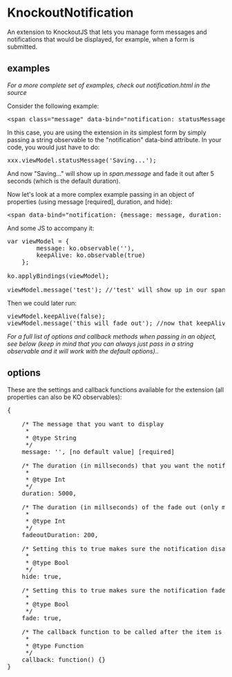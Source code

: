 # KnockoutNotification

An extension to KnockoutJS that lets you manage form messages and notifications that would be displayed, for example, when a form is submitted.

## examples

<em>For a more complete set of examples, check out notification.html in the source</em>

Consider the following example:

<pre>
&lt;span class="message" data-bind="notification: statusMessage"&gt;&lt;/span&gt;
</pre>

In this case, you are using the extension in its simplest form by simply passing a string observable to the "notification" data-bind attribute. In your code, you would just have to do:

<pre>
xxx.viewModel.statusMessage('Saving...');
</pre>

And now "Saving..." will show up in <em>span.message</em> and fade it out after 5 seconds (which is the default duration).

Now let's look at a more complex example passing in an object of properties (using message [required], duration, and hide):

<pre>
&lt;span data-bind="notification: {message: message, duration: 1000, hide: keepAlive }"&gt;&lt;/span&gt;
</pre>

And some JS to accompany it:

<pre>
var viewModel = {
		message: ko.observable(''),
		keepAlive: ko.observable(true)
	};
	
ko.applyBindings(viewModel);

viewModel.message('test'); //'test' will show up in our span, but it won't fade away because keepAlive is true
</pre>

Then we could later run:

<pre>
viewModel.keepAlive(false);
viewModel.message('this will fade out'); //now that keepAlive is false, the message will fade out after 1000 milliseconds (as we chose above with the "duration" property)
</pre>

<em>For a full list of options and callback methods when passing in an object, see below (keep in mind that you can always just pass in a string observable and it will work with the default options)</em>..

## options

These are the settings and callback functions available for the extension (all properties can also be KO observables):

<pre>
{
    		
	/* The message that you want to display
	 * 
	 * @type String
	 */
	message: '', [no default value] [required]
	
	/* The duration (in millseconds) that you want the notification to appear (only matters if hide is true)
	 * 
	 * @type Int
	 */
	duration: 5000,
	
	/* The duration (in millseconds) of the fade out (only matters if fade is true)
	 * 
	 * @type Int
	 */
	fadeoutDuration: 200,
	
	/* Setting this to true makes sure the notification disappears
	 * 
	 * @type Bool
	 */
	hide: true,
	
	/* Setting this to true makes sure the notification fades out (only matters if hide is true)
     * 
	 * @type Bool
	 */
	fade: true,
	
	/* The callback function to be called after the item is either gone or after it is created (if hide is false)
	 * 
	 * @type Function
	 */
	callback: function() {}
}
</pre>